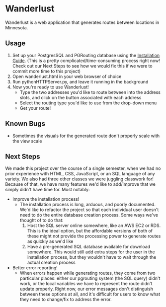 # Wanderlust

Wanderlust is a web application that generates routes between locations in Minnesota.

## Usage
1. Set up your PostgresSQL and PGRouting database using the [Installation Guide](InstallationGuide.md). (This is a pretty complicated/time-consuming process right now! Check out our Next Steps to see how we would fix this if we were to commit more time to this project)
2. Open wanderlust.html in your web browser of choice
3. Run pythonHTTPServer.py, and leave it running in the background
4. Now you're ready to use Wanderlust! 
    - Type the two addresses you'd like to route between into the address slots, and click on the button associated with each address
    - Select the routing type you'd like to use from the drop-down menu
    - Get your route!



## Known Bugs
- Sometimes the visuals for the generated route don't properly scale with the view scale

## Next Steps
We made this project over the course of a single semester, when we had no prior experience with HTML, CSS, JavaScript, or an SQL language of any variety. We also had three other classes we were juggling classwork for! Because of that, we have many features we'd like to add/improve that we simply didn't have time for. Most notably:

- Improve the installation process!
    - The installation process is long, arduous, and poorly documented. We'd like to refactor the project so that each individual user doesn't need to do the entire database creation process. Some ways we've thought of to do that:
        1. Host the SQL server online somewhere, like an AWS EC2 or RDS. This is the ideal option, but the affordable versions of both of these might not provide the processing power to generate routes as quickly as we'd like
        2. Have a pre-generated SQL database available for download somewhere. This would still add extra steps for the user in the installation process, but they wouldn't have to wait through the actual creation process
- Better error reporting!
    - When errors happen while generating routes, they come from two particular places: either our pgrouting system (the SQL query) didn't work, or the local variables we have to represent the route didn't update properly. Right now, our error messages don't distinguish between these options at all, and it's difficult for users to know what they need to change/fix to address the error.